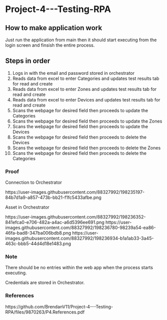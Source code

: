# Project-4---Testing-RPA

<h2>How to make application work</h2>
<p>Just run the application from main then it should start executing from the login screen and finsish the entire process.</p>

<h2>Steps in order</h2>
<ol>
  <li>Logs in with the email and password stored in orchestrator</li>
  <li>Reads data from excel to enter Categories and updates test results tab for read and create</li>
  <li>Reads data from excel to enter Zones and updates test results tab for read and create</li>
  <li>Reads data from excel to enter Devices and updates test results tab for read and create</li>
  <li>Scans the webpage for desired field then proceeds to update the Categories</li>
  <li>Scans the webpage for desired field then proceeds to update the Zones</li>
  <li>Scans the webpage for desired field then proceeds to update the Devices</li>
  <li>Scans the webpage for desired field then proceeds to delete the Devices</li>
  <li>Scans the webpage for desired field then proceeds to delete the Zones</li>
  <li>Scans the webpage for desired field then proceeds to delete the Categories</li>
</ol>

<h3>Proof</h3>

<p>Connection to Orchestrator</p>
https://user-images.githubusercontent.com/88327992/198235197-84b7d1a9-a857-473b-bb21-f1fc5433afbe.png

<p>Asset in Orchestrator</p>
https://user-images.githubusercontent.com/88327992/198236352-841efca0-e706-482a-a4ac-a6d5396ee691.png
https://user-images.githubusercontent.com/88327992/198236780-98239a54-ea86-46fa-bad8-347ba006bdb8.png
https://user-images.githubusercontent.com/88327992/198236934-b1a1ab33-3a45-463c-bbb5-44d4d18e1483.png





<h3>Note</h3>
<p>There should be no entries within the web app when the process starts executing.</p>
<p>Credentials are stored in Orchestrator.</p>

<h3>References</h3>
<p>https://github.com/BrendanV11/Project-4---Testing-RPA/files/9870263/P4.References.pdf</p>
